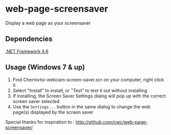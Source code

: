 # web-page-screensaver

Display a web page as your screensaver

## Dependencies

[.NET Framework 4.6](https://www.microsoft.com/en-us/download/details.aspx?id=48130)

## Usage (Windows 7 & up)

1. Find Chernivtsi-webcam-screen-saver.scr on your computer, right click it
2. Select "Install" to install, or "Test" to test it out without installing
3. If installing, the Screen Saver Settings dialog will pop up with the correct screen saver selected
4. Use the `Settings...` button in the same dialog to change the web page(s) displayed by the screen saver

Special thanks for inspiration to : http://github.com/cwc/web-page-screensaver/